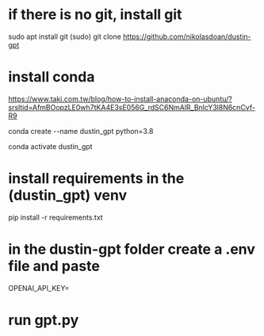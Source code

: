 # if there is no git, install git
sudo apt install git 
(sudo) git clone https://github.com/nikolasdoan/dustin-gpt

# install conda
https://www.taki.com.tw/blog/how-to-install-anaconda-on-ubuntu/?srsltid=AfmBOopzLE0wh7tKA4E3sE056G_rdSC6NmAlR_BnIcY3l8N6cnCvf-R9

conda create --name dustin_gpt python=3.8

conda activate dustin_gpt 

# install requirements in the (dustin_gpt) venv
pip install -r requirements.txt

# in the dustin-gpt folder create a .env file and paste
OPENAI_API_KEY=<your-secret-api-key>

# run gpt.py
